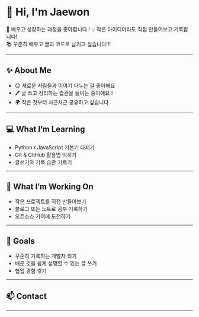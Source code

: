 # 👋 Hi, I'm Jaewon  

🌱 배우고 성장하는 과정을 좋아합니다  !
💡 작은 아이디어라도 직접 만들어보고 기록합니다!  
📚 꾸준히 배우고 글과 코드로 남기고 싶습니다!!!  

---

## ✨ About Me
- 😊 새로운 사람들과 이야기 나누는 걸 좋아해요  
- 🖊️ 글 쓰고 정리하는 습관을 들이는 중이에요  !
- 🌍 작은 것부터 차근차근 공유하고 싶습니다  

---

## 💻 What I’m Learning
- Python / JavaScript 기본기 다지기  
- Git & GitHub 활용법 익히기  
- 글쓰기와 기록 습관 기르기  

---

## 🚀 What I’m Working On
- 작은 프로젝트를 직접 만들어보기  
- 블로그 또는 노트로 공부 기록하기  
- 오픈소스 기여에 도전하기  

---

## 🎯 Goals
- 꾸준히 기록하는 개발자 되기  
- 배운 것을 쉽게 설명할 수 있는 글 쓰기  
- 협업 경험 쌓기  

---

## 📫 Contact
  

---


